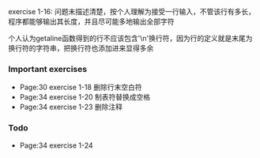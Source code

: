 exercise 1-16: 问题未描述清楚，按个人理解为接受一行输入，不管该行有多长，程序都能够输出其长度，并且尽可能多地输出全部字符

个人认为getaline函数得到的行不应该包含'\n'换行符，因为行的定义就是末尾为换行符的字符串，把换行符也添加进来显得多余

### Important exercises

* Page:30 exercise 1-18 删除行末空白符
* Page:34 exercise 1-20 制表符替换成空格
* Page:34 exercise 1-23 删除注释

### Todo

* Page:34 exercise 1-24
